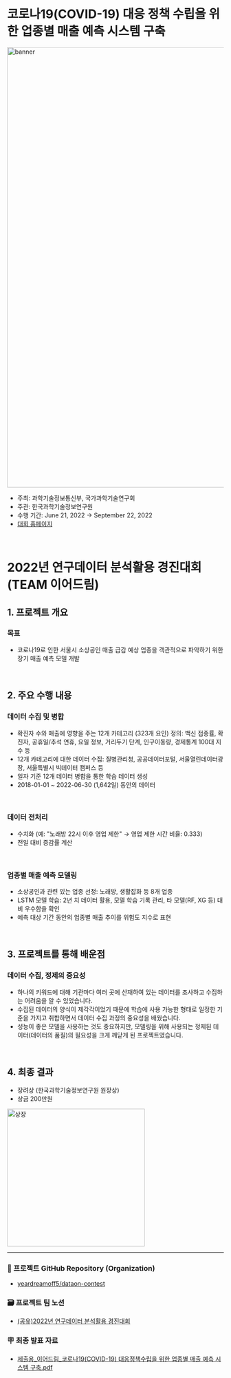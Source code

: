 # 코로나19(COVID-19) 대응 정책 수립을 위한 업종별 매출 예측 시스템 구축
<img width="1024" alt="banner" src="https://user-images.githubusercontent.com/103119868/218723999-39f103f6-c7b5-49ec-9b5c-c897607238fd.png">

- 주최: 과학기술정보통신부, 국가과학기술연구회
- 주관: 한국과학기술정보연구원
- 수행 기간: June 21, 2022 → September 22, 2022
- <a href="http://dataon-con.kr" target="_blank" rel="noreferrer noopener">대회 홈페이지</a>

<br>

# 2022년 연구데이터 분석활용 경진대회 (TEAM 이어드림)

## 1. 프로젝트 개요
### 목표
- 코로나19로 인한 서울시 소상공인 매출 급감 예상 업종을 객관적으로 파악하기 위한 장기 매출 예측 모델 개발

<br>

## 2. 주요 수행 내용

### 데이터 수집 및 병합
- 확진자 수와 매출에 영향을 주는 12개 카테고리 (323개 요인) 정의: 백신 접종률, 확진자, 공휴일/추석 연휴, 요일 정보, 거리두기 단계, 인구이동량, 경제통계 100대 지수 등
- 12개 카테고리에 대한 데이터 수집: 질병관리청, 공공데이터포털, 서울열린데이터광장, 서울특별시 빅데이터 캠퍼스 등
- 일자 기준 12개 데이터 병합을 통한 학습 데이터 생성
- 2018-01-01 ~ 2022-06-30 (1,642일) 동안의 데이터

<br>

### 데이터 전처리
- 수치화 (예: "노래방 22시 이후 영업 제한" → 영업 제한 시간 비율: 0.333)
- 전일 대비 증감률 계산

<br>

### 업종별 매출 예측 모델링
- 소상공인과 관련 있는 업종 선정: 노래방, 생활잡화 등 8개 업종
- LSTM 모델 학습: 2년 치 데이터 활용, 모델 학습 기록 관리, 타 모델(RF, XG 등) 대비 우수함을 확인
- 예측 대상 기간 동안의 업종별 매출 추이를 위험도 지수로 표현

<br>

## 3. 프로젝트를 통해 배운점

### 데이터 수집, 정제의 중요성
- 하나의 키워드에 대해 기관마다 여러 곳에 산재하여 있는 데이터를 조사하고 수집하는 어려움을 알 수 있었습니다.
- 수집된 데이터의 양식이 제각각이었기 때문에 학습에 사용 가능한 형태로 일정한 기준을 가지고 취합하면서 데이터 수집 과정의 중요성을 배웠습니다.
- 성능이 좋은 모델을 사용하는 것도 중요하지만, 모델링을 위해 사용되는 정제된 데이터(데이터의 품질)의 필요성을 크게 깨닫게 된 프로젝트였습니다.

<br>

## 4. 최종 결과
- 장려상 (한국과학기술정보연구원 원장상)
- 상금 200만원

<img width="320" alt="상장" src="https://user-images.githubusercontent.com/103119868/218688984-75256b09-745a-446c-b2c4-67665b3f6912.png">

---

### 🪩 프로젝트 GitHub Repository (Organization)
- <a href="https://github.com/yeardreamoff5/dataon-contest" target="_blank" rel="noreferrer noopener">yeardreamoff5/dataon-contest</a>

### 🗃️ 프로젝트 팀 노션 
- <a href="https://www.notion.so/2022-18ce8ff7da9b453bbd538ed30f98c18b" target="_blank" rel="noreferrer noopener">(공유)2022년 연구데이터 분석활용 경진대회</a>

### 🪧 최종 발표 자료
- <a href="https://github.com/nomaday/Portfolio/blob/main/markdown-src/final-presentation-dataon-contest.pdf" target="_blank" rel="noreferrer noopener">제출용_이어드림_코로나19(COVID-19) 대응정책수립을 위한 업종별 매출 예측 시스템 구축.pdf</a>